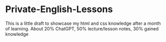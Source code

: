 # Private-English-Lessons
This is a little draft to showcase my html and css knowledge after a month of learning. 
About 20% ChatGPT, 50% lecture/lesson notes, 30% gained knowledge
